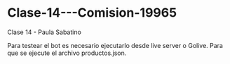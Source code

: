 # Clase-14---Comision-19965

Clase 14 - Paula Sabatino

Para testear el bot es necesario ejecutarlo desde live server o Golive. Para que se ejecute el archivo productos.json.
